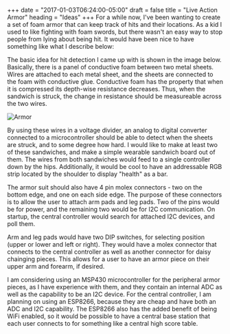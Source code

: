 +++
date = "2017-01-03T06:24:00-05:00"
draft = false
title = "Live Action Armor"
heading = "Ideas"
+++
For a while now, I've been wanting to create a set of foam armor that can keep
track of hits and their locations. As a kid I used to like fighting with foam
swords, but there wasn't an easy way to stop people from lying about being
hit. It would have been nice to have something like what I describe below:

The basic idea for hit detection I came up with is shown in the image below.
Basically, there is a panel of conductive foam between two metal sheets.
Wires are attached to each metal sheet, and the sheets are connected to the
foam with conductive glue. Conductive foam has the property that when it is
compressed its depth-wise resistance decreases. Thus, when the sandwich
is struck, the change in resistance should be measureable across the two wires.

![Armor](../imgs/armor-diagram.png)

By using these wires in a voltage divider, an analog to digital converter
connected to a microcontroller should be able to detect when the sheets are
struck, and to some degree how hard. I would like to make at least two of
these sandwiches, and make a simple wearable sandwich board out of them.
The wires from both sandwiches would feed to a single controller
down by the hips. Additionally, it would be cool to have an addressable RGB
strip located by the shoulder to display "health" as a bar.

The armor suit should also have 4 pin molex connectors - two on the bottom edge,
and one on each side edge. The purpose of these connectors is to allow
the user to attach arm pads and leg pads. Two of the pins would be for power,
and the remaining two would be for I2C communication. On startup, the
central controller would search for attached I2C devices, and poll them.

Arm and leg pads would have two DIP switches, for selecting position
(upper or lower and left or right). They would have a molex connector that
connects to the central controller as well as another connector for
daisy chainging pieces. This allows for a user to have an armor piece on their
upper arm and forearm, if desired.

I am considering using an MSP430
microcontroller for the peripheral armor pieces, as I have experience with them,
and they contain an internal ADC as well as the capability to be an I2C device.
For the central controller, I am planning on using an ESP8266, because
they are cheap and have both an ADC and I2C capability. The ESP8266 also
has the added benefit of being WiFi enabled, so it would be possible
to have a central base station that each user connects to
for something like a central high score table.


